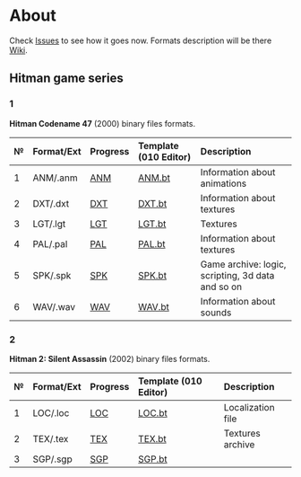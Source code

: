 # About

Check [Issues](https://github.com/AlexKimov/hitman-file-formats/issues) to see how it goes now. Formats description will be there [Wiki](https://github.com/AlexKimov/hitman-file-formats/wiki).

## Hitman game series

### 1

**Hitman Codename 47** (2000) binary files formats.

| № | Format/Ext | Progress   | Template (010 Editor) |  Description   |
| :-- | :------- | :-- | :-- | :-- |
| 1   | ANM/.anm |  [ANM](https://github.com/AlexKimov/hitman-file-formats/issues/2)    | [ANM.bt](https://github.com/AlexKimov/hitman-file-formats/blob/master/templates/ANM.bt)    | Information about animations | 
| 2   | DXT/.dxt |  [DXT](https://github.com/AlexKimov/hitman-file-formats/issues/3)   | [DXT.bt](https://github.com/AlexKimov/hitman-file-formats/blob/master/templates/DXT.bt)    | Information about textures   | 
| 3   | LGT/.lgt | [LGT](https://github.com/AlexKimov/hitman-file-formats/issues/1)   | [LGT.bt](https://github.com/AlexKimov/hitman-file-formats/blob/master/templates/LGT.bt)    | Textures    | 
| 4   | PAL/.pal |  [PAL](https://github.com/AlexKimov/hitman-file-formats/issues/4)    | [PAL.bt](https://github.com/AlexKimov/hitman-file-formats/blob/master/templates/PAL.bt)    | Information about textures    | 
| 5   | SPK/.spk |  [SPK](https://github.com/AlexKimov/hitman-file-formats/issues/6)    | [SPK.bt](https://github.com/AlexKimov/hitman-file-formats/blob/master/templates/SPK.bt)    | Game archive: logic, scripting, 3d data and so on    | 
| 6   | WAV/.wav |  [WAV](https://github.com/AlexKimov/hitman-file-formats/issues/5)    | [WAV.bt](https://github.com/AlexKimov/hitman-file-formats/blob/master/templates/WAV.bt)    | Information about sounds    | 

### 2

**Hitman 2: Silent Assassin** (2002) binary files formats.

| № | Format/Ext | Progress   | Template (010 Editor) |  Description   |
| :-- | :------- | :-- | :-- | :-- |
| 1   | LOC/.loc |  [LOC](https://github.com/AlexKimov/hitman-file-formats/issues/7)    | [LOC.bt](https://github.com/AlexKimov/hitman-file-formats/blob/master/templates/LOC.bt)    | Localization file | 
| 2   | TEX/.tex |  [TEX](https://github.com/AlexKimov/hitman-file-formats/issues/8)    | [TEX.bt](https://github.com/AlexKimov/hitman-file-formats/blob/master/templates/TEX.bt)    | Textures archive | 
| 3   | SGP/.sgp |  [SGP](https://github.com/AlexKimov/hitman-file-formats/issues/9)    | [SGP.bt](https://github.com/AlexKimov/hitman-file-formats/blob/master/templates/SGP.bt)    |  | 




